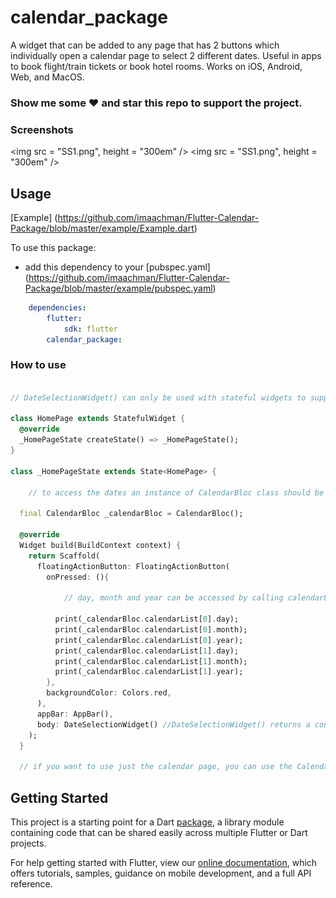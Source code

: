 # calendar_package

A widget that can be added to any page that has 2 buttons which individually open a calendar page to select 2 different dates. Useful in apps to book flight/train tickets or book hotel rooms. Works on iOS, Android, Web, and MacOS.

### Show me some :heart: and star this repo to support the project.

### Screenshots
<img src = "SS1.png", height = "300em" /> <img src = "SS1.png", height = "300em" />

## Usage

[Example] (https://github.com/imaachman/Flutter-Calendar-Package/blob/master/example/Example.dart)

To use this package: 
* add this dependency to your [pubspec.yaml] (https://github.com/imaachman/Flutter-Calendar-Package/blob/master/example/pubspec.yaml)

```yaml
    dependencies:
        flutter:
            sdk: flutter
        calendar_package:
```

### How to use

```dart

// DateSelectionWidget() can only be used with stateful widgets to support state changes in dates

class HomePage extends StatefulWidget {  
  @override
  _HomePageState createState() => _HomePageState();
}

class _HomePageState extends State<HomePage> {

    // to access the dates an instance of CalendarBloc class should be made

  final CalendarBloc _calendarBloc = CalendarBloc();

  @override
  Widget build(BuildContext context) {
    return Scaffold(
      floatingActionButton: FloatingActionButton(
        onPressed: (){
            
            // day, month and year can be accessed by calling calendarList which :- index 0 is startDate and index 1 is endDate

          print(_calendarBloc.calendarList[0].day);
          print(_calendarBloc.calendarList[0].month); 
          print(_calendarBloc.calendarList[0].year);
          print(_calendarBloc.calendarList[1].day); 
          print(_calendarBloc.calendarList[1].month); 
          print(_calendarBloc.calendarList[1].year);
        },
        backgroundColor: Colors.red,
      ),
      appBar: AppBar(),
      body: DateSelectionWidget() //DateSelectionWidget() returns a container and should be used as one!
    );
  }

  // if you want to use just the calendar page, you can use the CalendarPage() class

```


## Getting Started

This project is a starting point for a Dart
[package](https://flutter.dev/developing-packages/),
a library module containing code that can be shared easily across
multiple Flutter or Dart projects.

For help getting started with Flutter, view our 
[online documentation](https://flutter.dev/docs), which offers tutorials, 
samples, guidance on mobile development, and a full API reference.


